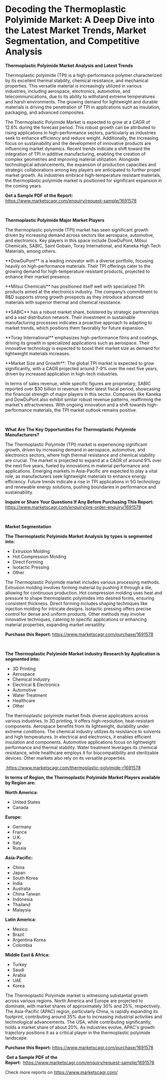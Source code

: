 <p><h1>Decoding the Thermoplastic Polyimide Market: A Deep Dive into the Latest Market Trends, Market Segmentation, and Competitive Analysis</h1></p><p><strong>Thermoplastic Polyimide Market Analysis and Latest Trends</strong></p>
<p><p>Thermoplastic polyimide (TPI) is a high-performance polymer characterized by its excellent thermal stability, chemical resistance, and mechanical properties. This versatile material is increasingly utilized in various industries, including aerospace, electronics, automotive, and telecommunications, due to its ability to withstand extreme temperatures and harsh environments. The growing demand for lightweight and durable materials is driving the penetration of TPI in applications such as insulation, packaging, and advanced composites.</p><p>The Thermoplastic Polyimide Market is expected to grow at a CAGR of 12.6% during the forecast period. This robust growth can be attributed to rising applications in high-performance sectors, particularly as industries seek to enhance efficiency and reduce weight. Additionally, the increasing focus on sustainability and the development of innovative products are influencing market dynamics. Recent trends indicate a shift toward the integration of TPI in additive manufacturing, enabling the creation of complex geometries and improving material utilization. Alongside technological advancements, the expansion of production capacities and strategic collaborations among key players are anticipated to further propel market growth. As industries embrace high-temperature resistant materials, the thermoplastic polyimide market is positioned for significant expansion in the coming years.</p></p>
<p><strong>Get a Sample PDF of the Report:&nbsp;</strong> <a href="https://www.marketscagr.com/enquiry/request-sample/1691578?utm_campaign=2467&utm_medium=2&utm_source=Github&utm_content=ia&utm_term=02042025&utm_id=thermoplastic-polyimide">https://www.marketscagr.com/enquiry/request-sample/1691578</a></p>
<p>&nbsp;</p>
<p><strong>Thermoplastic Polyimide Major Market Players</strong></p>
<p><p>The thermoplastic polyimide (TPI) market has seen significant growth driven by increasing demand across sectors like aerospace, automotive, and electronics. Key players in this space include DowDuPont, Mitsui Chemicals, SABIC, Saint Gobain, Toray International, and Kaneka High Tech Materials, among others.</p><p>**DowDuPont** is a leading innovator with a diverse portfolio, focusing heavily on high-performance materials. Their TPI offerings cater to the growing demand for high-temperature resistant products, projected to enhance their market presence.</p><p>**Mitsui Chemicals** has positioned itself well with specialized TPI products aimed at the electronics industry. The company’s commitment to R&D supports strong growth prospects as they introduce advanced materials with superior thermal and chemical resistance.</p><p>**SABIC** has a robust market share, bolstered by strategic partnerships and a vast distribution network. Their investment in sustainable manufacturing processes indicates a proactive approach to adapting to market trends, which positions them favorably for future expansion.</p><p>**Toray International** emphasizes high-performance films and coatings, driving its growth in specialized applications such as aerospace. Their innovative technology is expected to boost their market size as demand for lightweight materials increases.</p><p>**Market Size and Growth**: The global TPI market is expected to grow significantly, with a CAGR projected around 7-9% over the next five years, driven by increased application in high-tech industries.</p><p>In terms of sales revenue, while specific figures are proprietary, SABIC reported over $30 billion in revenue in their latest fiscal period, showcasing the financial strength of major players in this sector. Companies like Kaneka and DowDuPont also exhibit similar robust revenue patterns, reaffirming the market's attractiveness. With ongoing innovation and a shift towards high-performance materials, the TPI market outlook remains positive.</p></p>
<p>&nbsp;</p>
<p><strong>What Are The Key Opportunities For Thermoplastic Polyimide Manufacturers?</strong></p>
<p><p>The Thermoplastic Polyimide (TPI) market is experiencing significant growth, driven by increasing demand in aerospace, automotive, and electronics sectors, where high thermal resistance and chemical stability are crucial. The market is projected to expand at a CAGR of around 9% over the next five years, fueled by innovations in material performance and applications. Emerging markets in Asia-Pacific are expected to play a vital role, as manufacturers seek lightweight materials to enhance energy efficiency. Future trends indicate a rise in TPI applications in 5G technology and renewable energy solutions, pushing boundaries in performance and sustainability.</p></p>
<p><strong>Inquire or Share Your Questions If Any Before Purchasing This Report:</strong> <a href="https://www.marketscagr.com/enquiry/pre-order-enquiry/1691578?utm_campaign=2467&utm_medium=2&utm_source=Github&utm_content=ia&utm_term=02042025&utm_id=thermoplastic-polyimide">https://www.marketscagr.com/enquiry/pre-order-enquiry/1691578</a></p>
<p>&nbsp;</p>
<p><strong>Market Segmentation</strong></p>
<p><strong>The Thermoplastic Polyimide Market Analysis by types is segmented into:</strong></p>
<p><ul><li>Extrusion Molding</li><li>Hot Compression Molding</li><li>Direct Forming</li><li>Isotactic Pressing</li><li>Other</li></ul></p>
<p><p>The Thermoplastic Polyimide market includes various processing methods. Extrusion molding involves forming material by pushing it through a die, allowing for continuous production. Hot compression molding uses heat and pressure to shape thermoplastic polyimides into desired forms, ensuring consistent thickness. Direct forming includes shaping techniques like injection molding for intricate designs. Isotactic pressing offers precise control for dense and uniform products. Other methods may involve innovative techniques, catering to specific applications or enhancing material properties, expanding market versatility.</p></p>
<p><strong>Purchase this Report:&nbsp;</strong><a href="https://www.marketscagr.com/purchase/1691578?utm_campaign=2467&utm_medium=2&utm_source=Github&utm_content=ia&utm_term=02042025&utm_id=thermoplastic-polyimide">https://www.marketscagr.com/purchase/1691578</a></p>
<p>&nbsp;</p>
<p><strong>The Thermoplastic Polyimide Market Industry Research by Application is segmented into:</strong></p>
<p><ul><li>3D Printing</li><li>Aerospace</li><li>Chemical Industry</li><li>Electrical & Electronics</li><li>Automotive</li><li>Water Treatment</li><li>Healthcare</li><li>Other</li></ul></p>
<p><p>The thermoplastic polyimide market finds diverse applications across various industries. In 3D printing, it offers high-resolution, heat-resistant components. Aerospace benefits from its lightweight, durability under extreme conditions. The chemical industry utilizes its resistance to solvents and high temperatures. In electrical and electronics, it enables efficient insulation and components. Automotive applications focus on lightweight performance and thermal stability. Water treatment leverages its chemical resistance, while healthcare employs it for biocompatibility and sterilizable devices. Other markets also rely on its versatile properties.</p></p>
<p><a href="https://www.marketscagr.com/thermoplastic-polyimide-r1691578?utm_campaign=2467&utm_medium=2&utm_source=Github&utm_content=ia&utm_term=02042025&utm_id=thermoplastic-polyimide">&nbsp;https://www.marketscagr.com/thermoplastic-polyimide-r1691578</a></p>
<p><strong>In terms of Region, the Thermoplastic Polyimide Market Players available by Region are:</strong></p>
<p>
    <p> <strong> North America: </strong>
        <ul>
            <li>United States</li>
            <li>Canada</li>
        </ul>
        </p> 
    <p> <strong> Europe: </strong>
        <ul>
            <li>Germany</li>
            <li>France</li>
            <li>U.K.</li>
            <li>Italy</li>
            <li>Russia</li>
        </ul>
        </p> 
    <p> <strong> Asia-Pacific: </strong>
        <ul>
            <li>China</li>
            <li>Japan</li>
            <li>South Korea</li>
            <li>India</li>
            <li>Australia</li>
            <li>China Taiwan</li>
            <li>Indonesia</li>
            <li>Thailand</li>
            <li>Malaysia</li>
        </ul>
        </p> 
    <p> <strong> Latin America: </strong>
        <ul>
            <li>Mexico</li>
            <li>Brazil</li>
            <li>Argentina Korea</li>
            <li>Colombia</li>
        </ul>
        </p> 
    <p> <strong> Middle East & Africa: </strong>
        <ul>
            <li>Turkey</li>
            <li>Saudi</li>
            <li>Arabia</li>
            <li>UAE</li>
            <li>Korea</li>
        </ul>
    </p>
    </p>
<p><p>The Thermoplastic Polyimide market is witnessing substantial growth across various regions. North America and Europe are projected to dominate, with market shares of approximately 30% and 25%, respectively. The Asia-Pacific (APAC) region, particularly China, is rapidly expanding its footprint, contributing around 35% due to increasing industrial activities and technological advancements. The USA, while contributing significantly, holds a market share of about 20%. As industries evolve, APAC's growth trajectory positions it as a critical player in the thermoplastic polyimide landscape.</p></p>
<p><strong>Purchase this Report: </strong><a href="https://www.marketscagr.com/purchase/1691578?utm_campaign=2467&utm_medium=2&utm_source=Github&utm_content=ia&utm_term=02042025&utm_id=thermoplastic-polyimide">https://www.marketscagr.com/purchase/1691578</a></p>
<p>&nbsp;<strong>Get a Sample PDF of the Report:&nbsp;&nbsp;</strong><a href="https://www.marketscagr.com/enquiry/request-sample/1691578?utm_campaign=2467&utm_medium=2&utm_source=Github&utm_content=ia&utm_term=02042025&utm_id=thermoplastic-polyimide">https://www.marketscagr.com/enquiry/request-sample/1691578</a></p>
<p><strong></strong></p>
<p>Check more reports on <a href="https://www.marketscagr.com/?utm_campaign=2467&utm_medium=2&utm_source=Github&utm_content=ia&utm_term=02042025&utm_id=thermoplastic-polyimide">https://www.marketscagr.com/</a></p>